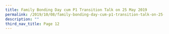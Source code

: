 ```yaml
---
title: Family Bonding Day cum P1 Transition Talk on 25 May 2019
permalink: /2019/10/08/family-bonding-day-cum-p1-transition-talk-on-25-may-2019/
description: ""
third_nav_title: Page 12
---
```

